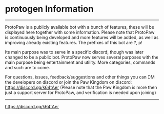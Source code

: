 # protogen Information
----
ProtoPaw is a publicly available bot with a bunch of features, these will be displayed here together with some information. Please note that ProtoPaw is continuously being developed and more features will be added, as well as improving already existing features. The prefixes of this bot are ?, p!

Its main purpose was to serve in a specific discord, though was later changed to be a public bot. ProtoPaw now serves several purposes with the main purpose being entertainment and utility. More categories, commands and such are to come.

For questions, issues, feedback/suggestions and other things you can DM the developers on discord or join the Paw Kingdom on discord: https://discord.gg/k64tAer (Please note that the Paw Kingdom is more then just a support server for ProtoPaw, and verification is needed upon joining)

----
https://discord.gg/k64tAer
